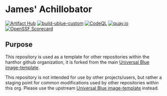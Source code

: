 # James' Achillobator

[![Artifact Hub](https://img.shields.io/endpoint?url=https://artifacthub.io/badge/repository/personal)](https://artifacthub.io/packages/search?repo=personal)
[![build-ublue-custom](https://github.com/hanthor/personal/actions/workflows/build.yml/badge.svg)](https://github.com/hanthor/personal/actions/workflows/build.yml)
[![CodeQL](https://github.com/hanthor/personal/actions/workflows/codeql-analysis.yml/badge.svg)](https://github.com/hanthor/personal/actions/workflows/codeql-analysis.yml)
[![quay.io](https://quay.io/repository/jreilly112/personal/status "quay.io")](https://quay.io/repository/jreilly112/personal)
[![OpenSSF Scorecard](https://api.securityscorecards.dev/projects/github.com/hanthor/personal/badge)](https://api.securityscorecards.dev/projects/github.com/hanthor/personal)

## Purpose

This repository is used as a template for other repositories within the hanthor github organization, it is forked from the main [Universal Blue image-template][ublue-image-template].

This repository is not intended for use by other projects/users, but rather a staging point for common modifications used by other repositories within this org. Please use the upstream [Universal Blue image-template][ublue-image-template] instead.

[ublue-image-template]: https://github.com/ublue-os/image-template "Universal Blue image-template"
